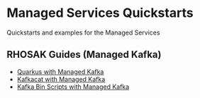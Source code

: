 # Managed Services Quickstarts

Quickstarts and examples for the Managed Services 

## RHOSAK Guides (Managed Kafka)

- [Quarkus with Managed Kafka](./mas-quarkus-kafka)
- [Kafkacat with Managed Kafka](./mas-kafkacat)
- [Kafka Bin Scripts with Managed Kafka](./mas-kafka-bin-scripts)
